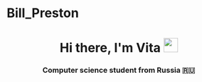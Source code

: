 # Bill_Preston

<h1 align='center'>Hi there, I'm Vita <img src="https://github.com/blackcater/blackcater/raw/main/images/Hi.gif" height="32"/></h1>
<h3 align='center' class='a'>Computer science student from Russia 🇷🇺</h3>


